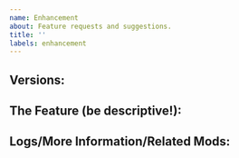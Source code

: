 ```yaml
---
name: Enhancement
about: Feature requests and suggestions.
title: ''
labels: enhancement
---
```

<!--
Lines that look like this are comments and will not
show up in the submitted issue if they remain unmodified.
They are here to guide you, please do not modify them.
-->
## Versions:
<!--Your MC version-->
<!--Your Forge version-->
<!--Your Extra Utilities 2 version-->

## The Feature (be descriptive!):


## Logs/More Information/Related Mods:
<!--
Please use one of these sites to provide logs:
Gist: http://gist.github.com
Pastebin: http://pastebin.com
-->

<!--
Note on Logs:
    Crash logs are not gone once you close the window, they are recorded as text files in the "crash reports" folder, which is found alongside the "mods" and "config" folders.
    For non-crashing issues, you can provide the "debug.log" file found in the "logs" folder, note that debug.log *is* replaced every time you launch the game, unless you prefer sorting through the other log files.

Note on Origin:
    This > http://stopmodreposts.org/ < is why we ask.
-->

